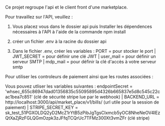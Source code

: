 Ce projet regroupe l'api et le client front d'une marketplace.

Pour travaillez sur l'API, veuillez  : 

1. Vous placez vous dans le dossier api puis Installer les dépendences nécessaires à l'API à l'aide de la commande npm install
2. créer un fichier .env à la racine du dossier api
   
4. Dans le fichier .env, créer les variables :
PORT = pour stocker le port |
JWT_SECRET = pour définir une clé JWT |
user_mail = pour définir un serveur SMTP |
mdp_mail = pour définir la clé d'accès à votre serveur smtp

Pour utiliser les controleurs de paiement ainsi que les routes associées : 

Vous pouvez utliser les variables suivantes : 
endpointSecret = 'whsec_655c86947dad01356835c55095895d4326b665837e5d8c545c22cac1bea7c851' (clé de sécurité stripe lue par le webhook) |
BACKEND_URL = http://localhost:3000/api/market_place/v1/bills/ (url utile pour la session de paiement) |
STRIPE_SECRET_KEY = sk_test_51PGXOLDQ2yD2McZ1rYtB5zPibJgTgsClxmcb5yOC8NheNeOV4lEzQtXaZjRzFGLQGmOzpk3zJFfqTCQrUc7TFMz300Xt3vmZFr (clé stripe)

